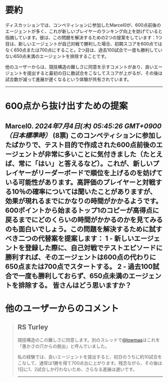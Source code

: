 # 要約 
ディスカッションでは、コンペティションに参加したMarcel0が、600点前後のエージェントが多く、これが新しいプレイヤーのランキング向上を妨げていると指摘しています。彼は、この問題を解決するための2つの提案をしています：1つ目は、新しいエージェントが自己対戦で勝利した場合、初期スコアを600点ではなく650点または700点にすること。2つ目は、過去100試合で一度も勝利していない650点未満のエージェントを排除することです。

他のユーザーからは、競技構造の難しさに同意を示すコメントがあり、良いエージェントを提出すると最初の日に数試合をこなしてスコアが上がるが、その後は試合数が減って進展が遅くなるという体験が共有されています。

---
# 600点から抜け出すための提案
**Marcel0.** *2024年7月4日(木) 05:45:26 GMT+0900（日本標準時）* (8票)
このコンペティションに参加したばかりで、テスト目的で作成された600点前後のエージェントが非常に多いことに気付きました（たとえば、常に「はい」と答えるなど）。これが、新しいプレイヤーがリーダーボードで順位を上げるのを妨げている可能性があります。高評価のプレイヤーと対戦する10％の確率については聞いたことがありますが、効果が現れるまでにかなりの時間がかかるようです。600ポイントから始まるトップ1のコピーが高得点に戻るまでにどのくらいの時間がかかるのかを見てみるのも面白いでしょう。この問題を解決するために試すべき二つの代替案を提案します：
1 - 新しいエージェントを登録した際に、自己対戦でテストエピソードに勝利すれば、そのエージェントは600点の代わりに650点または700点でスタートする。
2 - 過去100試合で一度も勝利しておらず、650点未満のエージェントを排除する。
皆さんはどう思いますか？
---
 # 他のユーザーからのコメント
> ## RS Turley
> 
> 競技構造のこの難しさに同意します。別のスレッドで[@lowmaa](https://www.kaggle.com/lowmaa)はこれを「愚かさの穴からの脱出」と呼んでいました。
> 
> 私の経験では、良いエージェントを提出すると、初日のうちに約10試合をこなして、通常は1勝を得て700点台に上がります。残念ながら、その後は1日に1、2試合しか行わないため、さらなる進展は遅いです。
> 
> ---
